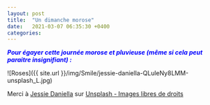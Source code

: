 ```yaml
---
layout: post
title:  "Un dimanche morose"
date:   2021-03-07 06:35:30 +0400
categories: 
---
```


<span style="color: blue">***Pour égayer cette journée morose et pluvieuse (même si cela peut paraitre insignifiant) :***</span>

![Roses]({{ site.url }}/img/Smile/jessie-daniella-QLuleNy8LMM-unsplash_L.jpg)

<span>Merci à <a href="https://unsplash.com/@jessiedaniella?utm_source=unsplash&amp;utm_medium=referral&amp;utm_content=creditCopyText" target="_blank" >Jessie Daniella</a> sur <a href="https://unsplash.com/" target="_blank">Unsplash - Images libres de droits</a></span>